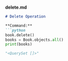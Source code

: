 **delete.md**
```markdown
# Delete Operation

**Command:**
```python
book.delete()
books = Book.objects.all()
print(books)

"<QuerySet []>"